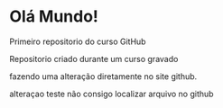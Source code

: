 # Olá Mundo!
 Primeiro repositorio do curso GitHub

 Repositorio criado durante um curso gravado
 
fazendo uma alteração diretamente no site github.

alteraçao teste
não consigo localizar arquivo no github
